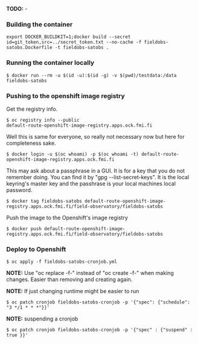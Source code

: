 **TODO:** -

### Building the container

    export DOCKER_BUILDKIT=1;docker build --secret id=git_token,src=../secret_token.txt --no-cache -f fieldobs-satobs.Dockerfile -t fieldobs-satobs .

### Running the container locally

    $ docker run --rm -u $(id -u):$(id -g) -v $(pwd)/testdata:/data fieldobs-satobs

### Pushing to the openshift image registry
Get the registry info.

    $ oc registry info --public
    default-route-openshift-image-registry.apps.ock.fmi.fi

Well this is same for everyone, so really not necessary now but here for completeness sake.

    $ docker login -u $(oc whoami) -p $(oc whoami -t) default-route-openshift-image-registry.apps.ock.fmi.fi

This may ask about a passphrase in a GUI. It is for a key that you do not remember doing. 
You can find it by "gpg --list-secret-keys". 
It is the local keyring's master key and the passhrase is your local machines local password.

    $ docker tag fieldobs-satobs default-route-openshift-image-registry.apps.ock.fmi.fi/field-observatory/fieldobs-satobs

Push the image to the Openshift's image registry

    $ docker push default-route-openshift-image-registry.apps.ock.fmi.fi/field-observatory/fieldobs-satobs

### Deploy to Openshift

    $ oc apply -f fieldobs-satobs-cronjob.yml

**NOTE:** Use "oc replace -f-" instead of "oc create -f-" when making changes. Easier than removing and creating again.

**NOTE:** If just changing runtime might be easier to run 

    $ oc patch cronjob fieldobs-satobs-cronjob -p '{"spec": {"schedule": "3 */1 * * *"}}'

**NOTE:** suspending a cronjob

    $ oc patch cronjob fieldobs-satobs-cronjob -p '{"spec" : {"suspend" : true }}'
